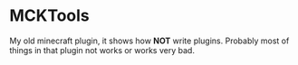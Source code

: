 # MCKTools
My old minecraft plugin, it shows how **NOT** write plugins. Probably most of things in that plugin not works or works very bad.
